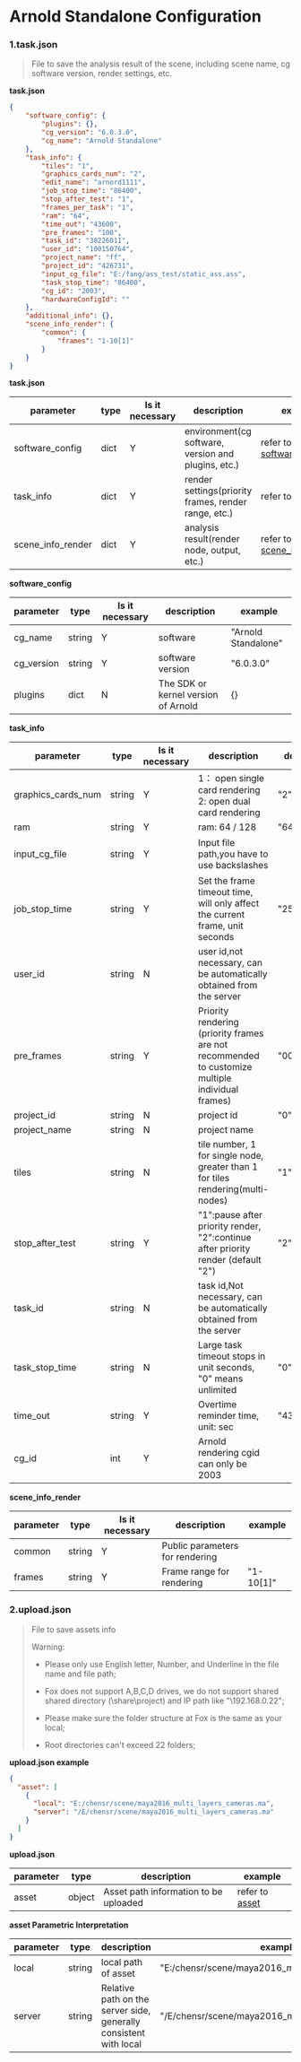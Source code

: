  **Arnold Standalone**  Configuration
===================


### 1.task.json


> File to save the analysis result of the scene, including scene name, cg software version, render settings, etc.

**task.json**


```json
{
    "software_config": {
        "plugins": {},
        "cg_version": "6.0.3.0",
        "cg_name": "Arnold Standalone"
    },
    "task_info": {
        "tiles": "1",
        "graphics_cards_num": "2",
        "edit_name": "arnord1111",
        "job_stop_time": "86400",
        "stop_after_test": "1",
        "frames_per_task": "1",
        "ram": "64",
        "time_out": "43600",
        "pre_frames": "100",
        "task_id": "38226011",
        "user_id": "100150764",
        "project_name": "ff",
        "project_id": "426731",
        "input_cg_file": "E:/fang/ass_test/static_ass.ass",
        "task_stop_time": "86400",
        "cg_id": "2003",
        "hardwareConfigId": ""
    },
    "additional_info": {},
    "scene_info_render": {
        "common": {
            "frames": "1-10[1]"
        }
    }
}
```

**task.json**


 parameter         | type   | Is it necessary | description                                          | example                                          
---|---|---|---|---
software_config | dict | Y | environment(cg software, version and plugins, etc.) | refer to [software_config](#software_config) 
task_info | dict | Y | render settings(priority frames, render range, etc.) | refer to [task_info](#task_info) 
scene_info_render | dict | Y | analysis result(render node, output, etc.) | refer to [scene_info_render](#scene_info_render) 

**<span id="software_config">software_config</span>**


 parameter  | type   | Is it necessary | description | example 
---|---|---|---|---
cg_name | string | Y | software | "Arnold Standalone" 
cg_version | string | Y | software version | "6.0.3.0" 
plugins | dict | N | The SDK or kernel version of Arnold | {}

**<span id="task_info">task_info</span>**

| parameter          | type   | Is it necessary | description                                                  | default  | example                                                      |
| ------------------ | ------ | --------------- | ------------------------------------------------------------ | -------- | ------------------------------------------------------------ |
| graphics_cards_num | string | Y               | 1： open single card rendering 2: open dual card rendering   | "2"      | "2"                                                          |
| ram                | string | Y               | ram: 64 / 128                                                | "64"     | "64"                                                         |
| input_cg_file      | string | Y               | Input file path,you have to use backslashes                  |          | "E:/fang/ass_test/static_ass.ass"，or Serialized rendering: "E:/fang/ass_test/animation_ass.####.ass" |
| job_stop_time      | string | Y               | Set the frame timeout time, will only affect the current frame, unit seconds | "259200" | "28800"                                                      |
| user_id            | string | N               | user id,not necessary, can be automatically obtained from the server |          | "100150764"                                                  |
| pre_frames         | string | Y               | Priority rendering (priority frames are not recommended to customize multiple individual frames) | "000"    | "000: 1,3-4 [1]" means:  Priority rendering first frame: No  Priority rendering middle frame: No  Priority rendering last frame: No  Priority rendering custom frame: 1,3-4 [1] |
| project_id         | string | N               | project id                                                   | "0"      | "426731"                                                     |
| project_name       | string | N               | project name                                                 |          | "ff"                                                         |
| tiles              | string | N               | tile number, 1 for single node, greater than 1 for tiles rendering(multi-nodes) | "1"      | "1"                                                          |
| stop_after_test    | string | Y               | "1":pause after priority render, "2":continue after priority render (default "2") | "2"      | "2"                                                          |
| task_id            | string | N               | task id,Not necessary, can be automatically obtained from the server |          | "38226011"                                                   |
| task_stop_time     | string | N               | Large task timeout stops in unit seconds, "0" means unlimited | "0"      | "86400"                                                      |
| time_out           | string | Y               | Overtime reminder time, unit: sec                            | "43200"  | "43200"                                                      |
| cg_id              | int    | Y               | Arnold rendering cgid can only be 2003                       |          | 2003                                                         |

**<span id="scene_info_render">scene_info_render</span>**


 parameter         | type          | Is it necessary | description                                        | example                                    
---|---|---|---|---
common | string | Y | Public parameters for rendering |  
 frames    | string | Y               | Frame range for rendering       | "1-10[1]" 


### 2.upload.json


> File to save assets info
>
> Warning:
>
> - Please only use English letter, Number, and Underline in the file name and file path;
>
> - Fox does not support A,B,C,D drives, we do not support shared shared directory (\share\project)    and IP path  like "\192.168.0.22";
>
> - Please make sure the folder structure at Fox is the same as your local;
>
> - Root directories can't exceed 22 folders;



**upload.json example**

```json
{
  "asset": [
    {
      "local": "E:/chensr/scene/maya2016_multi_layers_cameras.ma", 
      "server": "/E/chensr/scene/maya2016_multi_layers_cameras.ma"
    }
  ]
}
```

**upload.json**


 parameter | type   | description                           | example                  
---|---|---|---
asset | object | Asset path information to be uploaded | refer to [asset](#asset) 

**<span id="asset">asset Parametric Interpretation</span>**


 parameter | type   | description                                                  | example                                            
---|---|---|---
local | string | local path of asset | "E:/chensr/scene/maya2016_multi_layers_cameras.ma" 
server | string | Relative path on the server side, generally consistent with local | "/E/chensr/scene/maya2016_multi_layers_cameras.ma" 


